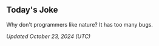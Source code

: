 ## Today's Joke
Why don't programmers like nature? It has too many bugs.

*Updated October 23, 2024 (UTC)*

